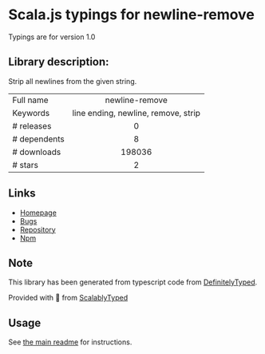
# Scala.js typings for newline-remove

Typings are for version 1.0

## Library description:
Strip all newlines from the given string.

|                    |                 |
| ------------------ | :-------------: |
| Full name          | newline-remove |
| Keywords           | line ending, newline, remove, strip |
| # releases         | 0 |
| # dependents       | 8 |
| # downloads        | 198036 |
| # stars            | 2 |

## Links
- [Homepage](https://github.com/yoshuawuyts/newline-remove)
- [Bugs](https://github.com/yoshuawuyts/newline-remove/issues)
- [Repository](https://github.com/yoshuawuyts/newline-remove)
- [Npm](https://www.npmjs.com/package/newline-remove)
    


## Note
This library has been generated from typescript code from [DefinitelyTyped](https://definitelytyped.org).

Provided with :purple_heart: from [ScalablyTyped](https://github.com/oyvindberg/ScalablyTyped)

## Usage
See [the main readme](../../readme.md) for instructions.


